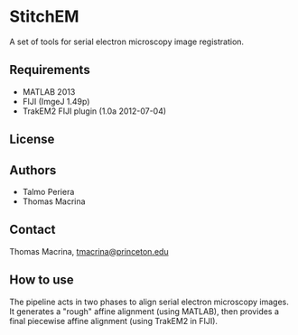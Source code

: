 StitchEM
========
A set of tools for serial electron microscopy image registration.

Requirements
------------
* MATLAB 2013
* FIJI (ImgeJ 1.49p)
* TrakEM2 FIJI plugin (1.0a 2012-07-04)

License
-------

Authors
-------
* Talmo Periera
* Thomas Macrina

Contact
-------
Thomas Macrina, tmacrina@princeton.edu

How to use
----------
The pipeline acts in two phases to align serial electron microscopy
images. It generates a "rough" affine alignment (using MATLAB), then
provides a final piecewise affine alignment (using TrakEM2 in FIJI).